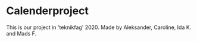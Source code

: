 # Calenderproject
This is our project in 'teknikfag' 2020. Made by Aleksander, Caroline, Ida K. and Mads F.
